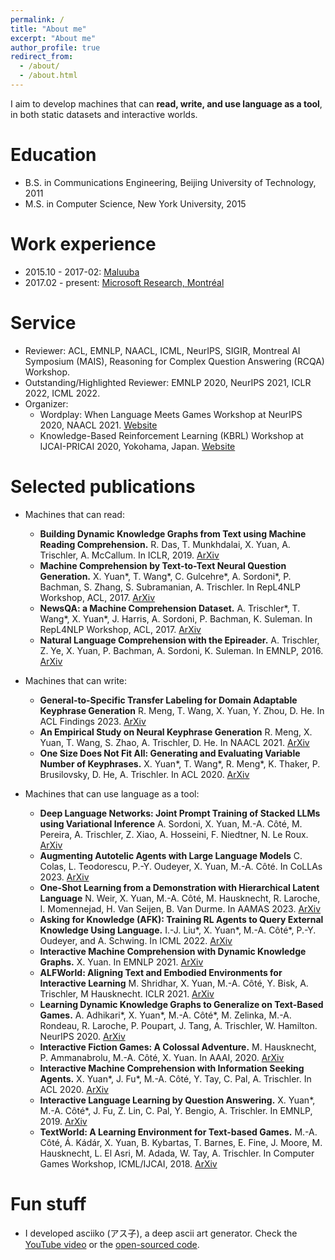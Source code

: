 ```yaml
---
permalink: /
title: "About me"
excerpt: "About me"
author_profile: true
redirect_from: 
  - /about/
  - /about.html
---
```

I aim to develop machines that can **read, write, and use language as a tool**, in both static datasets and interactive worlds.

<!-- 
News
======
* I'm among the Outstanding Reviewers at ICML 2022!
* New paper accepted: **Asking for Knowledge (AFK): Training RL Agents to Query External Knowledge Using Language.** I.-J. Liu\*, X. Yuan\*, M.-A. Côté\*, P.-Y. Oudeyer, and A. Schwing. In ICML 2022. [ArXiv](https://arxiv.org/abs/2205.06111)
* I am among the Highlighted Reviewers at ICLR 2022! -->

Education
======
* B.S. in Communications Engineering, Beijing University of Technology, 2011
* M.S. in Computer Science, New York University, 2015

Work experience
======
* 2015.10 - 2017-02: [Maluuba](https://en.wikipedia.org/wiki/Maluuba)
* 2017.02 - present: [Microsoft Research, Montréal](https://www.microsoft.com/en-us/research/lab/microsoft-research-montreal/)

Service
======
* Reviewer: ACL, EMNLP, NAACL, ICML, NeurIPS, SIGIR, Montreal AI Symposium (MAIS), Reasoning for Complex Question Answering (RCQA) Workshop.
* Outstanding/Highlighted Reviewer: EMNLP 2020, NeurIPS 2021, ICLR 2022, ICML 2022.
* Organizer: 
  * Wordplay: When Language Meets Games Workshop at NeurIPS 2020, NAACL 2021. [Website](https://wordplay-workshop.github.io/)
  * Knowledge-Based Reinforcement Learning (KBRL) Workshop at IJCAI-PRICAI 2020, Yokohama, Japan. [Website](https://kbrl.github.io/)

Selected publications
======
* Machines that can read:
  * **Building Dynamic Knowledge Graphs from Text using Machine Reading Comprehension.** R. Das, T. Munkhdalai, X. Yuan, A. Trischler, A. McCallum. In ICLR, 2019. [ArXiv](https://arxiv.org/abs/1810.05682)
  * **Machine Comprehension by Text-to-Text Neural Question Generation.** X. Yuan\*, T. Wang\*, C. Gulcehre\*, A. Sordoni\*, P. Bachman, S. Zhang, S. Subramanian, A. Trischler. In RepL4NLP Workshop, ACL, 2017. [ArXiv](https://arxiv.org/abs/1705.02012)
  * **NewsQA: a Machine Comprehension Dataset.** A. Trischler\*, T. Wang\*, X. Yuan\*, J. Harris, A. Sordoni, P. Bachman, K. Suleman. In RepL4NLP Workshop, ACL, 2017. [ArXiv](https://arxiv.org/abs/1611.09830)
  * **Natural Language Comprehension with the Epireader.** A. Trischler, Z. Ye, X. Yuan, P. Bachman, A. Sordoni, K. Suleman. In EMNLP, 2016. [ArXiv](https://arxiv.org/abs/1606.02270)

* Machines that can write:
  * **General-to-Specific Transfer Labeling for Domain Adaptable Keyphrase Generation** R. Meng, T. Wang, X. Yuan, Y. Zhou, D. He. In ACL Findings 2023. [ArXiv](https://arxiv.org/abs/2208.09606)
  * **An Empirical Study on Neural Keyphrase Generation** R. Meng, X. Yuan, T. Wang, S. Zhao, A. Trischler, D. He. In NAACL 2021. [ArXiv](https://arxiv.org/abs/2009.10229)
  * **One Size Does Not Fit All: Generating and Evaluating Variable Number of Keyphrases.** X. Yuan\*, T. Wang\*, R. Meng\*, K. Thaker, P. Brusilovsky, D. He, A. Trischler. In ACL 2020. [ArXiv](https://arxiv.org/abs/1810.05241)

* Machines that can use language as a tool:
  * **Deep Language Networks: Joint Prompt Training of Stacked LLMs using Variational Inference** A. Sordoni, X. Yuan, M.-A. Côté, M. Pereira, A. Trischler, Z. Xiao, A. Hosseini, F. Niedtner, N. Le Roux. [ArXiv](https://arxiv.org/abs//2306.12509)
  * **Augmenting Autotelic Agents with Large Language Models** C. Colas, L. Teodorescu, P.-Y. Oudeyer, X. Yuan, M.-A. Côté. In CoLLAs 2023. [ArXiv](https://arxiv.org/abs/2305.12487)
  * **One-Shot Learning from a Demonstration with Hierarchical Latent Language** N. Weir, X. Yuan, M.-A. Côté, M. Hausknecht, R. Laroche, I. Momennejad, H. Van Seijen, B. Van Durme. In AAMAS 2023. [ArXiv](https://arxiv.org/abs/2203.04806)
  * **Asking for Knowledge (AFK): Training RL Agents to Query External Knowledge Using Language.** I.-J. Liu\*, X. Yuan\*, M.-A. Côté\*, P.-Y. Oudeyer, and A. Schwing. In ICML 2022. [ArXiv](https://arxiv.org/abs/2205.06111)
  * **Interactive Machine Comprehension with Dynamic Knowledge Graphs.** X. Yuan. In EMNLP 2021. [ArXiv](https://arxiv.org/abs/2109.00077)
  * **ALFWorld: Aligning Text and Embodied Environments for Interactive Learning** M. Shridhar, X. Yuan, M.-A. Côté, Y. Bisk, A. Trischler, M Hausknecht. ICLR 2021. [ArXiv](https://arxiv.org/abs/2010.03768)
  * **Learning Dynamic Knowledge Graphs to Generalize on Text-Based Games.** A. Adhikari\*, X. Yuan\*, M.-A. Côté\*, M. Zelinka, M.-A. Rondeau, R. Laroche, P. Poupart, J. Tang, A. Trischler, W. Hamilton. NeurIPS 2020. [ArXiv](https://arxiv.org/abs/2002.09127/)
  * **Interactive Fiction Games: A Colossal Adventure.** M. Hausknecht, P. Ammanabrolu, M.-A. Côté, X. Yuan. In AAAI, 2020. [ArXiv](https://arxiv.org/abs/1909.05398)
  * **Interactive Machine Comprehension with Information Seeking Agents.** X. Yuan\*, J. Fu\*, M.-A. Côté, Y. Tay, C. Pal, A. Trischler. In ACL 2020. [ArXiv](https://arxiv.org/abs/1908.10449)
  * **Interactive Language Learning by Question Answering.** X. Yuan\*, M.-A. Côté\*, J. Fu, Z. Lin, C. Pal, Y. Bengio, A. Trischler. In EMNLP, 2019. [ArXiv](https://arxiv.org/abs/1908.10909)
  * **TextWorld: A Learning Environment for Text-based Games.** M.-A. Côté, Á. Kádár, X. Yuan, B. Kybartas, T. Barnes, E. Fine, J. Moore, M. Hausknecht, L. El Asri, M. Adada, W. Tay, A. Trischler. In Computer Games Workshop, ICML/IJCAI, 2018. [ArXiv](https://arxiv.org/abs/1806.11532)

Fun stuff
=====
* I developed asciiko (アス子), a deep ascii art generator. Check the [YouTube video](https://www.youtube.com/watch?v=_pJyuo-ivR4) or the [open-sourced code](https://github.com/xingdi-eric-yuan/asciiko).
